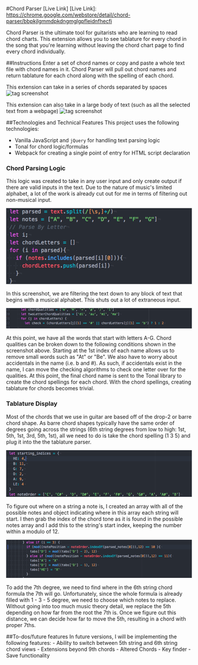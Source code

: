 #Chord Parser
[Live Link]
[Live Link]: https://chrome.google.com/webstore/detail/chord-parser/bbpkjlgmmdpkdngmglgpfleidnfhecfi				

Chord Parser is the ultimate tool for guitarists who are learning to read chord charts. This extension allows you to see tablature for every chord in the song that you're learning without leaving the chord chart page to find every chord individually.

##Instructions
  Enter a set of chord names or copy and paste a whole text file with chord names in it. Chord Parser will pull out chord names and return tablature for each chord along with the spelling of each chord.

  This extension can take in a series of chords separated by spaces
  ![tag screenshot](screenshots/Short_Input.png)

  This extension can also take in a large body of text (such as all the selected text from a webpage)
  ![tag screenshot](screenshots/Long_Input.png)


##Technologies and Technical Features
This project uses the following technologies:
- Vanilla JavaScript and `jQuery` for handling text parsing logic
- Tonal for chord logic/formulas
- Webpack for creating a single point of entry for HTML script declaration

### Chord Parsing Logic
  This logic was created to take in any user input and only create output if there are valid inputs in the text. Due to the nature of music's limited alphabet, a lot of the work is already cut out for me in terms of filtering out non-musical input.

  ![tag screenshot](screenshots/Musical_Alphabet.png)

  In this screenshot, we are filtering the text down to any block of text that begins with a musical alphabet. This shuts out a lot of extraneous input.

  ![tag screenshot](screenshots/Chord_Conditions.png)

  At this point, we have all the words that start with letters A-G. Chord qualities can be broken down to the following conditions shown in the screenshot above. Starting at the 1st index of each name allows us to remove small words such as "At" or "Be". We also have to worry about accidentals in the name (i.e. b and #). As such, if accidentals exist in the name, I can move the checking algorithms to check one letter over for the qualities. At this point, the final chord name is sent to the Tonal library to create the chord spellings for each chord. With the chord spellings, creating tablature for chords becomes trivial.



### Tablature Display
  Most of the chords that we use in guitar are based off of the drop-2 or barre chord shape. As barre chord shapes typically
  have the same order of degrees going across the strings (6th string degrees from low to high: 1st, 5th, 1st, 3rd, 5th, 1st), all we need to do is take the chord spelling (1 3 5) and plug it into the the tablature parser.

  ![tag screenshot](screenshots/String_Magic.png)

  To figure out where on a string a note is, I created an array with all of the possible notes and object indicating where in this array each string will start. I then grab the index of the chord tone as it is found in the possible notes array and I add this to the string's start index, keeping the number within a modulo of 12.


  ![tag screenshot](screenshots/7th_Degree_Parsing_Snippet.png)

  To add the 7th degree, we need to find where in the 6th string chord formula the 7th will go. Unfortunately, since the whole formula is already filled with 1 - 3 - 5 degree, we need to choose which notes to replace. Without going into too much music theory detail, we replace the 5th depending on how far from the root the 7th is. Once we figure out this distance, we can decide how far to move the 5th, resulting in a chord with proper 7ths.
  <!-- As is typical in guitar chord theory, we eschew the 5th degree and replace it with the 7th. To change the position of the 5th to the 7th, we only need to move the existing note down the string. However, some chords have b7ths, which will change the positions -->




##To-dos/future features
  In future versions, I will be implementing the following features:
    - Ability to switch between 5th string and 6th string chord views
    - Extensions beyond 9th chords
    - Altered Chords
    - Key finder
    - Save functionality
